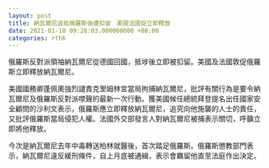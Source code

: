 ```yaml
---
layout: post
title: 納瓦爾尼返抵俄羅斯後遭扣留　美國法國促立即釋放
date: 2021-01-18 09:28:03.000000000 +08:00
categories: rthk
---
```


俄羅斯反對派領袖納瓦爾尼從德國回國，抵埗後立即被扣留。美國及法國敦促俄羅斯立即釋放納瓦爾尼。

美國國務卿蓬佩奧強烈譴責克里姆林宮當局拘捕納瓦爾尼，批評有關行為是要令納瓦爾尼及俄羅斯反對派噤聲的最新一次行動。獲美國候任總統拜登提名出任國家安全顧問的沙利文表示，俄羅斯應立即釋放納瓦爾尼，追究向他施襲的人士的責任，又批評俄羅斯當局侵犯人權。法國外交部發言人對納瓦爾尼被捕表示關切，呼籲立即將他釋放。

今次是納瓦爾尼去年中毒轉送柏林就醫後，首次踏足俄羅斯。俄羅斯懲教部門表示，納瓦爾尼違反緩刑條件，自上月底被通緝，表示會羈留他直至法庭作出決定。
